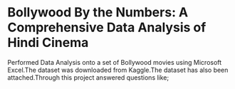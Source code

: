 # Bollywood By the Numbers: A Comprehensive Data Analysis of Hindi Cinema


Performed Data Analysis onto a set of Bollywood movies using Microsoft Excel.The dataset was downloaded from Kaggle.The dataset has also been attached.Through this project answered  questions like;

